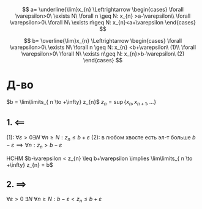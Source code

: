 $$
a= \underline{\lim}x_{n} \Leftrightarrow \begin{cases}
\forall \varepsilon>0\ \exists N\ \forall n \geq N: x_{n} >a-\varepsilon\\
\forall \varepsilon>0\ \forall N\ \exists n\geq N: x_{n}<a+\varepsilon
\end{cases}
$$

$$
b= \overline{\lim}x_{n} \Leftrightarrow \begin{cases}
\forall \varepsilon>0\ \exists N\ \forall n \geq N: x_{n} <b+\varepsilon\ (1)\\
\forall \varepsilon>0\ \forall N\ \exists n\geq N: x_{n}>b-\varepsilon\ (2)
\end{cases}
$$

# Д-во

$b = \lim\limits_{ n \to +\infty} z_{n}$
$z_{n} = \sup\{ x_{n}, x_{n+1},\dots \}$

## 1. $\impliedby$

(1): $\forall \varepsilon>0 \exists N\ \forall n\geq N: z_{n}\leq b+\varepsilon$
(2): в любом хвосте есть эл-т больше $b-\varepsilon \implies \forall n: z_{n}>b-\varepsilon$

НСНМ $b-\varepsilon < z_{n} \leq b+\varepsilon \implies \lim\limits_{ n \to +\infty} z_{n} = b$

## 2. $\implies$

$\forall \varepsilon>0\ \exists N\ \forall n\geq N: b-\varepsilon<z_{n}\leq b+\varepsilon$


